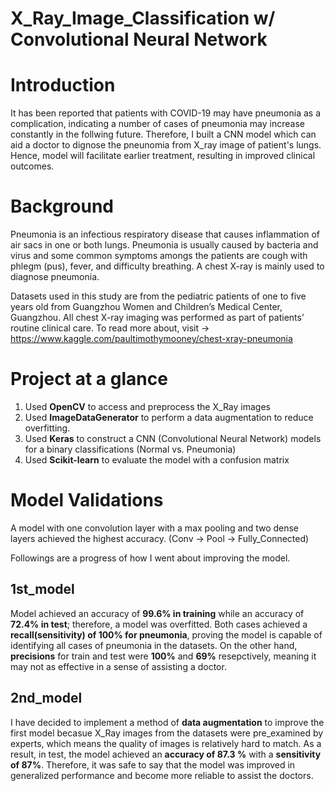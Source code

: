 # X_Ray_Image_Classification w/ Convolutional Neural Network

# Introduction
It has been reported that patients with COVID-19 may have pneumonia as a complication, indicating a number of cases of pneumonia may increase constantly in the follwing future. Therefore, I built a CNN model which can aid a doctor to dignose the pneunomia from X_ray image of patient's lungs. Hence, model will facilitate earlier treatment, resulting in improved clinical outcomes.  

# Background
Pneumonia is an infectious respiratory disease that causes inflammation of air sacs in one or both lungs. Pneumonia is usually caused by bacteria and virus and some common symptoms amongs the patients are cough with phlegm (pus), fever, and difficulty breathing. A chest X-ray is mainly used to diagnose pneumonia. 

Datasets used in this study are from the pediatric patients of one to five years old from Guangzhou Women and Children’s Medical Center, Guangzhou. All chest X-ray imaging was performed as part of patients’ routine clinical care.
To read more about, visit -> https://www.kaggle.com/paultimothymooney/chest-xray-pneumonia 

# Project at a glance
1. Used **OpenCV** to access and preprocess the X_Ray images 
2. Used **ImageDataGenerator** to perform a data augmentation to reduce overfitting.
3. Used **Keras** to construct a CNN (Convolutional Neural Network) models for a binary classifications (Normal vs. Pneumonia) 
4. Used **Scikit-learn** to evaluate the model with a confusion matrix


# Model Validations
A model with one convolution layer with a max pooling and two dense layers achieved the highest accuracy. (Conv -> Pool -> Fully_Connected)

Followings are a progress of how I went about improving the model.

## 1st_model
Model achieved an accuracy of **99.6% in training** while an accuracy of **72.4% in test**; therefore, a model was overfitted.
Both cases achieved a **recall(sensitivity) of 100% for pneumonia**, proving the model is capable of identifying all cases of pneumonia in the datasets.
On the other hand, **precisions** for train and test were **100%** and **69%** resepctively, meaning it may not as effective in a sense of assisting a doctor. 

## 2nd_model
I have decided to implement a method of **data augmentation** to improve the first model becasue X_Ray images from the datasets were pre_examined by experts, which means the quality of images is relatively hard to match. As a result, in test, the model achieved an **accuracy of 87.3 %** with a **sensitivity of 87%**. Therefore, it was safe to say that the model was improved in generalized performance and become more reliable to assist the doctors.
